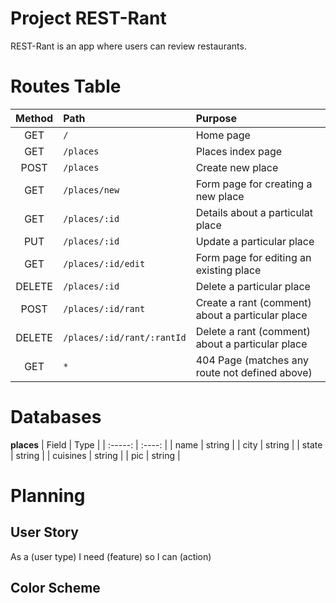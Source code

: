 # Project REST-Rant
REST-Rant is an app where users can review restaurants.

# Routes Table
| Method         |Path                          | Purpose                                          |
| :------------: | :--------------------------- | :----------------------------------------------- |
|      GET       |   `/`                        | Home page                                        |
|      GET       |   `/places`                  | Places index page                                |
|      POST      |   `/places`                  | Create new place                                 |
|      GET       |   `/places/new`              | Form page for creating a new place               |
|      GET       |   `/places/:id`              | Details about a particulat place                 |
|      PUT       |   `/places/:id`              | Update a particular place                        |
|      GET       |   `/places/:id/edit`         | Form page for editing an existing place          |
|     DELETE     |   `/places/:id`              | Delete a particular place                        |
|      POST      |   `/places/:id/rant`         | Create a rant (comment) about a particular place |
|     DELETE     |   `/places/:id/rant/:rantId` | Delete a rant (comment) about a particular place |
|      GET       |   `*`                        | 404 Page (matches any route not defined above)   |

# Databases
**places**
| Field    | Type   |
| :-----:  | :----: |
| name     | string |
| city     | string |
| state    | string |
| cuisines | string |
| pic      | string |

# Planning 
## User Story
As a (user type) I need (feature) so I can (action)

## Color Scheme 